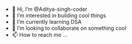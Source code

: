 - 👋 Hi, I’m @Aditya-singh-coder
- 👀 I’m interested in building cool things
- 🌱 I’m currently learning DSA
- 💞️ I’m looking to collaborate on something cool
- 📫 How to reach me ...

<!---
Aditya-singh-coder/Aditya-singh-coder is a ✨ special ✨ repository because its `README.md` (this file) appears on your GitHub profile.
You can click the Preview link to take a look at your changes.
--->
